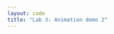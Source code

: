 ```yaml
---
layout: code
title: "Lab 3: Animation demo 2"
---
```


<canvas data-processing-sources="anim4.pde"></canvas>
